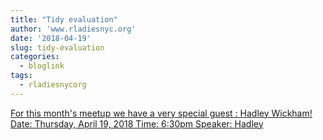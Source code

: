 ```yaml
---
title: "Tidy evaluation"
author: 'www.rladiesnyc.org'
date: '2018-04-19'
slug: tidy-evaluation
categories:
  - bloglink
tags:
  - rladiesnycorg
---
```


[For this month's meetup we have a very special guest : Hadley Wickham! Date: Thursday, April 19, 2018 Time: 6:30pm Speaker: Hadley<i class="fas fa-external-link-alt"></i>](http://www.rladiesnyc.org/post/tidy-evaluation-programming-with-ggplot2-and-dplyr/)

